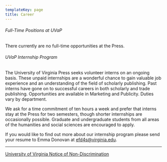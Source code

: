 ```yaml
---
templateKey: page
title: Career
---
```

###### Full-Time Positions at UVaP

There currently are no full-time opportunities at the Press.

###### UVaP Internship Program

The University of Virginia Press seeks volunteer interns on an ongoing basis. These unpaid internships are a wonderful chance to gain valuable job experience and an understanding of the field of scholarly publishing. Past interns have gone on to successful careers in both scholarly and trade publishing. Opportunities are available in Marketing and Publicity. Duties vary by department.

We ask for a time commitment of ten hours a week and prefer that interns stay at the Press for two semesters, though shorter internships are occasionally possible. Graduate and undergraduate students from all areas of the humanities and social sciences are encouraged to apply.

If you would like to find out more about our internship program please send your resume to Emma Donovan at [efd4s@virginia.edu](mailto:efd4s@virginia.edu).

- - -

[University of Virginia Notice of Non-Discrimination](http://www.virginia.edu/eop/nondiscriminationandequalopportunity.html)